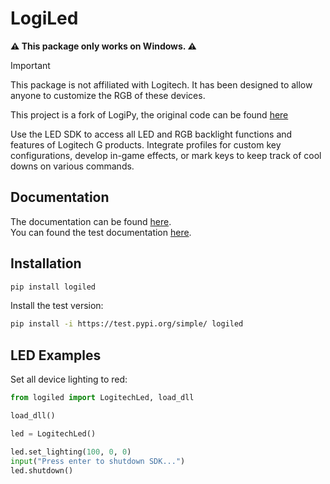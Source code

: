 # LogiLed

**⚠️ This package only works on Windows. ⚠️**


> [!IMPORTANT]  
> This package is not affiliated with Logitech.
> It has been designed to allow anyone to customize the RGB of these devices.
>
> This project is a fork of LogiPy, the original code can be found [here](https://github.com/Logitech/logiPy)

Use the LED SDK to access all LED and RGB backlight functions and features of Logitech G products.
Integrate profiles for custom key configurations, develop in-game effects, or mark keys to keep track of
cool downs on various commands.

## Documentation

The documentation can be found [here](https://logiled.gamingdy.me/en/latest/).  
You can found the test documentation [here](https://beta.logiled.gamingdy.me/en/latest/).

## Installation

```sh
pip install logiled
```

Install the test version:

```sh
pip install -i https://test.pypi.org/simple/ logiled
```

## LED Examples

Set all device lighting to red:

```py
from logiled import LogitechLed, load_dll

load_dll()

led = LogitechLed()

led.set_lighting(100, 0, 0)
input("Press enter to shutdown SDK...")
led.shutdown()
```
